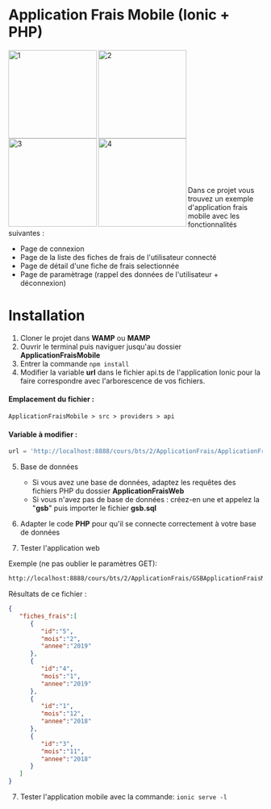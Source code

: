 # Application Frais Mobile (Ionic + PHP)

<p>
<img align="left" width="175" alt="1" src="https://user-images.githubusercontent.com/9747815/56463863-18697f00-63dd-11e9-8233-954cea3d57d0.png">
<img align="left" width="175" alt="2" src="https://user-images.githubusercontent.com/9747815/56463873-48188700-63dd-11e9-8135-21c4c40d2b38.png">
<img align="left" width="175" alt="3" src="https://user-images.githubusercontent.com/9747815/56463874-48b11d80-63dd-11e9-90df-887ab330e81c.png">
<img align="left" width="175" alt="4" src="https://user-images.githubusercontent.com/9747815/56463875-48b11d80-63dd-11e9-9c5f-4c0a37851ce7.png">
</p>
<br/><br/><br/><br/><br/><br/><br/><br/><br/><br/><br/><br/><br/><br/><br/>

Dans ce projet vous trouvez un exemple d'application frais mobile avec les fonctionnalités suivantes :

- Page de connexion
- Page de la liste des fiches de frais de l'utilisateur connecté
- Page de détail d'une fiche de frais selectionnée
- Page de paramètrage (rappel des données de l'utilisateur + déconnexion)

# Installation

1. Cloner le projet dans **WAMP** ou **MAMP**
2. Ouvrir le terminal puis naviguer jusqu'au dossier **ApplicationFraisMobile**
3. Entrer la commande `npm install`
4. Modifier la variable **url** dans le fichier api.ts de l'application Ionic pour la faire correspondre avec l'arborescence de vos fichiers.

#### Emplacement du fichier :
```shell
ApplicationFraisMobile > src > providers > api
  ```

#### Variable à modifier :
```php
url = 'http://localhost:8888/cours/bts/2/ApplicationFrais/ApplicationFrais/ApplicationFraisWeb/';
  ```

5. Base de données 
      - Si vous avez une base de données, adaptez les requêtes des fichiers PHP du dossier **ApplicationFraisWeb**
      - Si vous n'avez pas de base de données : créez-en une et appelez la "**gsb**" puis importer le fichier **gsb.sql**

6. Adapter le code **PHP** pour qu'il se connecte correctement à votre base de données

7. Tester l'application web

Exemple (ne pas oublier le paramètres GET):
```bash
http://localhost:8888/cours/bts/2/ApplicationFrais/GSBApplicationFraisMobileIonic/ApplicationFraisWeb/fiche_frais.php?utilisateur=1
```

Résultats de ce fichier :
```json
{  
   "fiches_frais":[  
      {  
         "id":"5",
         "mois":"2",
         "annee":"2019"
      },
      {  
         "id":"4",
         "mois":"1",
         "annee":"2019"
      },
      {  
         "id":"1",
         "mois":"12",
         "annee":"2018"
      },
      {  
         "id":"3",
         "mois":"11",
         "annee":"2018"
      }
   ]
}
```

7. Tester l'application mobile avec la commande: `ionic serve -l`
